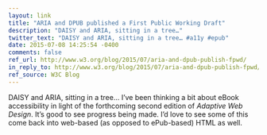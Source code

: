 ```yaml
---
layout: link
title: "ARIA and DPUB published a First Public Working Draft"
description: "DAISY and ARIA, sitting in a tree…"
twitter_text: "DAISY and ARIA, sitting in a tree… #a11y #epub"
date: 2015-07-08 14:25:54 -0400
comments: false
ref_url: http://www.w3.org/blog/2015/07/aria-and-dpub-publish-fpwd/
in_reply_to: http://www.w3.org/blog/2015/07/aria-and-dpub-publish-fpwd/
ref_source: W3C Blog
---
```


DAISY and ARIA, sitting in a tree… I’ve been thinking a bit about eBook accessibility in light of the forthcoming second edition of <cite>Adaptive Web Design</cite>. It’s good to see progress being made. I’d love to see some of this come back into web-based (as opposed to ePub-based) HTML as well.